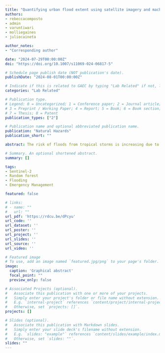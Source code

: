 ```yaml
---
title: "Quantifying urban flood extent using satellite imagery and machine learning."
authors:
- rebeccacomposto
- admin
- varuntiwari
- molliegaines
- juliocaineta

author_notes:
- "Corresponding author"

date: "2024-07-29T00:00:00Z"
doi: "https://doi.org/10.1007/s11069-024-06817-5"

# Schedule page publish date (NOT publication's date).
publishDate: "2024-08-01T00:00:00Z"

# Indicate if this is related to GAEC by typing "Lab Related" if not, leave blank
categories: "Lab Related" 

# Publication type.
# Legend: 0 = Uncategorized; 1 = Conference paper; 2 = Journal article;
# 3 = Preprint / Working Paper; 4 = Report; 5 = Book; 6 = Book section;
# 7 = Thesis; 8 = Patent
publication_types: ["2"]

# Publication name and optional abbreviated publication name.
publication: "Natural Hazards"
publication_short: ""

abstract: The risk of floods from tropical storms is increasing due to climate change and human development. Maps of past flood extents can aid in planning and mitigation efforts to decrease flood risk. In 2021, Hurricane Ida slowed over the Mid-Atlantic and Northeast United States and released unprecedented rainfall. Satellite imagery and the Random Forest algorithm are a reliable combination to map flood extents. However, this combination is not usually applied to urban areas. We used Sentinel-2 imagery (10 m), along with derived indices, elevation, and land cover data, as inputs to a Random Forest model to make a new flood extent for southeastern Pennsylvania. The model was trained and validated with a dataset created with input from PlanetScope imagery (3 m) and social media posts related to the flood event. The overall accuracy of the model is 99%, and the flood class had a user’s and producer’s accuracy each over 97%. We then compared the flood extent to the Federal Emergency Management Agency flood zones at the county and tract level and found that more flooding occurred in the Minimal Hazard zone than in the 500-year flood zone. Our Random Forest model relies on publicly available data and software to efficiently and accurately make a flood extent map that can be deployed to other urban areas. Flood extent maps like the one developed here can help decision-makers focus efforts on recovery and resilience.

# Summary. An optional shortened abstract.
summary: []

tags:
- Sentinel-2
- Random forest
- Flooding
- Emergency Management

featured: false

# links:
# - name: ""
#   url: ""
url_pdf: 'https://rdcu.be/dPcyu'
url_code: ''
url_dataset: ''
url_poster: ''
url_project: ''
url_slides: ''
url_source: ''
url_video: ''

# Featured image
# To use, add an image named `featured.jpg/png` to your page's folder. 
image:
  caption: 'Graphical abstract'
  focal_point: ""
  preview_only: false

# Associated Projects (optional).
#   Associate this publication with one or more of your projects.
#   Simply enter your project's folder or file name without extension.
#   E.g. `internal-project` references `content/project/internal-project/index.md`.
#   Otherwise, set `projects: []`.
projects: []

# Slides (optional).
#   Associate this publication with Markdown slides.
#   Simply enter your slide deck's filename without extension.
#   E.g. `slides: "example"` references `content/slides/example/index.md`.
#   Otherwise, set `slides: ""`.
slides: ""
---
```



